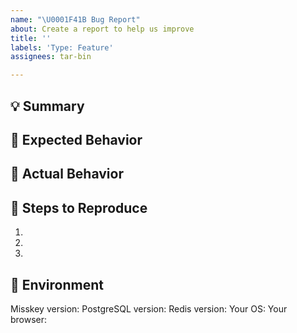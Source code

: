 ```yaml
---
name: "\U0001F41B Bug Report"
about: Create a report to help us improve
title: ''
labels: 'Type: Feature'
assignees: tar-bin

---
```


<!--
Thanks for reporting!
First, in order to avoid duplicate Issues, please search to see if the problem you found has already been reported.
Also, If you are NOT owner/admin of server, PLEASE DONT REPORT SERVER SPECIFIC ISSUES TO HERE! (e.g. feature XXX is not working in misskey.example) Please try with another misskey servers, and if your issue is only reproducible with specific server, contact your server's owner/admin first.
-->

## 💡 Summary

<!-- Tell us what the bug is -->

## 🥰 Expected Behavior

<!--- Tell us what should happen -->

## 🤬 Actual Behavior

<!--
Tell us what happens instead of the expected behavior.
Please include errors from the developer console and/or server log files if you have access to them.
-->

## 📝 Steps to Reproduce

1.
2.
3.

## 📌 Environment

<!-- Tell us where on the platform it happens -->
<!-- DO NOT WRITE "latest". Please provide the specific version. -->

Misskey version:
PostgreSQL version:
Redis version:
Your OS:
Your browser:
